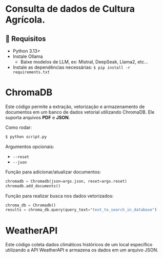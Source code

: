 # Consulta de dados de Cultura Agrícola.

## 📌 Requisitos

- Python 3.13+
- Instale Ollama
  - Baixe modelos de LLM, ex: Mistral, DeepSeak, Llama2, etc...
- Instale as dependências necessárias: `$ pip install -r requirements.txt`


# ChromaDB

Este código permite a extração, vetorização e armazenamento de documentos em um banco de dados vetorial utilizando ChromaDB. Ele suporta arquivos **PDF** e **JSON**.

Como rodar:
```sh
$ python script.py 
```

Argumentos opcionais:
 - `--reset`
 - `--json`

Função para adicionar/atualizar documentos:
```python
chromadb = Chromadb(json=args.json, reset=args.reset)
chromadb.add_documents()
```

Função para realizar busca nos dados vetorizados:
```python
chroma_db = Chromadb()
results = chroma_db.query(query_text="text_to_search_in_database")
```

# WeatherAPI

Este código coleta dados climáticos históricos de um local específico utilizando a API WeatherAPI e armazena os dados em um arquivo JSON.

